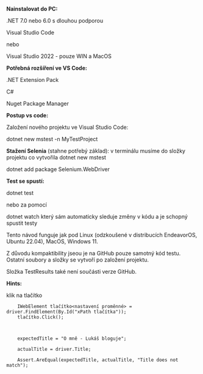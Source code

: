 **Nainstalovat do PC:**

.NET 7.0 nebo 6.0 s dlouhou podporou

Visual Studio Code

nebo 

Visual Studio 2022 - pouze WIN a MacOS



**Potřebná rozšíření ve VS Code:**

.NET Extension Pack

C#

Nuget Package Manager



**Postup vs code:**


Založení nového projektu ve Visual Studio Code:

dotnet new mstest -n MyTestProject 


**Stažení Selenia** (stahne potřebý základ): v terminálu musíme do složky projektu co vytvořila dotnet new mstest

dotnet add package Selenium.WebDriver

**Test se spustí:**

dotnet test

nebo za pomocí 

dotnet watch který sám automaticky sleduje změny v kódu a je schopný spustit testy

Tento návod funguje jak pod Linux (odzkoušené v distribucích EndeavorOS, Ubuntu 22.04), MacOS, Windows 11.

Z důvodu kompaktibility jseou je na GitHub pouze samotný kód testu. Ostatní soubory a složky se vytvoří po založení projektu.

Složka TestResults také není součásti verze GitHub.


**Hints:**

 klik na tlačítko

        IWebElement tlačítko<nastavení proměnné> = driver.FindElement(By.Id("xPath tlačítka"));
        tlačítko.Click();



        expectedTitle = "O mně - Lukáš bloguje"; 

        actualTitle = driver.Title;

        Assert.AreEqual(expectedTitle, actualTitle, "Title does not match");

        
